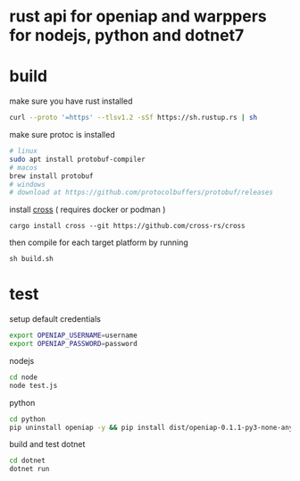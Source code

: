 # rust api for openiap and warppers for nodejs, python and dotnet7


# build
make sure you have rust installed
```bash
curl --proto '=https' --tlsv1.2 -sSf https://sh.rustup.rs | sh
```
make sure protoc is installed
```bash
# linux
sudo apt install protobuf-compiler
# macos
brew install protobuf
# windows
# download at https://github.com/protocolbuffers/protobuf/releases
```
install [cross](https://github.com/cross-rs/cross) ( requires docker or podman )
```
cargo install cross --git https://github.com/cross-rs/cross
```
then compile for each target platform by running
```
sh build.sh
```

# test
setup default credentials

```bash
export OPENIAP_USERNAME=username
export OPENIAP_PASSWORD=password
```

nodejs
```bash
cd node
node test.js
```

python
```bash
cd python
pip uninstall openiap -y && pip install dist/openiap-0.1.1-py3-none-any.whl && python test.py

```

build and test dotnet
```bash
cd dotnet
dotnet run
```
